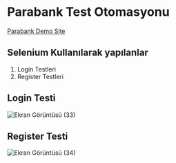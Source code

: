 
# Parabank Test Otomasyonu

[Parabank Demo Site](https://parabank.parasoft.com/parabank/index.htm)

## Selenium Kullanılarak yapılanlar

1. Login Testleri
2. Register Testleri

## Login Testi
![Ekran Görüntüsü (33)](https://github.com/tahacinar/Parabank-Test-Otomasyonu/assets/51681268/e9d75e6d-a2c0-4ad8-ba48-112a4b60b329)

## Register Testi
![Ekran Görüntüsü (34)](https://github.com/tahacinar/Parabank-Test-Otomasyonu/assets/51681268/cff929ad-7a97-4167-8822-ef1a67304059)
